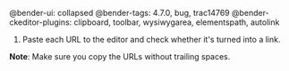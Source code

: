 @bender-ui: collapsed
@bender-tags: 4.7.0, bug, trac14769
@bender-ckeditor-plugins: clipboard, toolbar, wysiwygarea, elementspath, autolink

1. Paste each URL to the editor and check whether it's turned into a link.

**Note**: Make sure you copy the URLs without trailing spaces.
